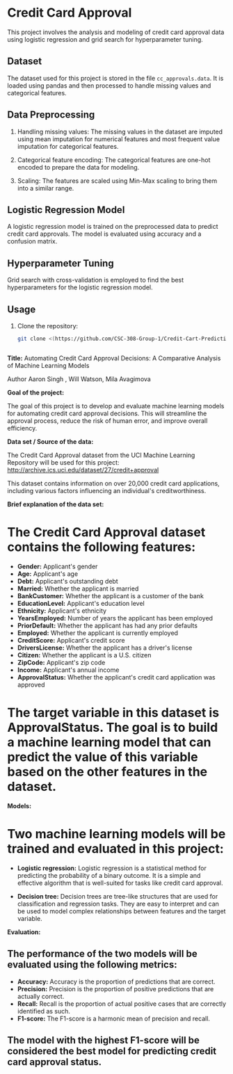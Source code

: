 # Credit Card Approval

This project involves the analysis and modeling of credit card approval data using logistic regression and grid search for hyperparameter tuning.

## Dataset

The dataset used for this project is stored in the file `cc_approvals.data`. It is loaded using pandas and then processed to handle missing values and categorical features.

## Data Preprocessing

1. Handling missing values: The missing values in the dataset are imputed using mean imputation for numerical features and most frequent value imputation for categorical features.

2. Categorical feature encoding: The categorical features are one-hot encoded to prepare the data for modeling.

3. Scaling: The features are scaled using Min-Max scaling to bring them into a similar range.

## Logistic Regression Model

A logistic regression model is trained on the preprocessed data to predict credit card approvals. The model is evaluated using accuracy and a confusion matrix.

## Hyperparameter Tuning

Grid search with cross-validation is employed to find the best hyperparameters for the logistic regression model.

## Usage

1. Clone the repository:

   ```bash
   git clone <(https://github.com/CSC-308-Group-1/Credit-Cart-Prediction/tree/main)>



**Title:** Automating Credit Card Approval Decisions: A Comparative Analysis of Machine Learning Models

Author Aaron Singh , Will Watson, Mila Avagimova

**Goal of the project:**

The goal of this project is to develop and evaluate machine learning models for automating credit card approval decisions. This will streamline the approval process, reduce the risk of human error, and improve overall efficiency.

**Data set / Source of the data:**

The Credit Card Approval dataset from the UCI Machine Learning Repository will be used for this project: http://archive.ics.uci.edu/dataset/27/credit+approval

This dataset contains information on over 20,000 credit card applications, including various factors influencing an individual's creditworthiness.







**Brief explanation of the data set:**

# The Credit Card Approval dataset contains the following features:

* **Gender:** Applicant's gender
* **Age:** Applicant's age
* **Debt:** Applicant's outstanding debt
* **Married:** Whether the applicant is married
* **BankCustomer:** Whether the applicant is a customer of the bank
* **EducationLevel:** Applicant's education level
* **Ethnicity:** Applicant's ethnicity
* **YearsEmployed:** Number of years the applicant has been employed
* **PriorDefault:** Whether the applicant has had any prior defaults
* **Employed:** Whether the applicant is currently employed
* **CreditScore:** Applicant's credit score
* **DriversLicense:** Whether the applicant has a driver's license
* **Citizen:** Whether the applicant is a U.S. citizen
* **ZipCode:** Applicant's zip code
* **Income:** Applicant's annual income
* **ApprovalStatus:** Whether the applicant's credit card application was approved

# The target variable in this dataset is **ApprovalStatus**. The goal is to build a machine learning model that can predict the value of this variable based on the other features in the dataset.

**Models:**

# Two machine learning models will be trained and evaluated in this project:

* **Logistic regression:** Logistic regression is a statistical method for predicting the probability of a binary outcome. It is a simple and effective algorithm that is well-suited for tasks like credit card approval.

* **Decision tree:** Decision trees are tree-like structures that are used for classification and regression tasks. They are easy to interpret and can be used to model complex relationships between features and the target variable.

**Evaluation:**

## The performance of the two models will be evaluated using the following metrics:

* **Accuracy:** Accuracy is the proportion of predictions that are correct.
* **Precision:** Precision is the proportion of positive predictions that are actually correct.
* **Recall:** Recall is the proportion of actual positive cases that are correctly identified as such.
* **F1-score:** The F1-score is a harmonic mean of precision and recall.

## The model with the highest F1-score will be considered the best model for predicting credit card approval status.
